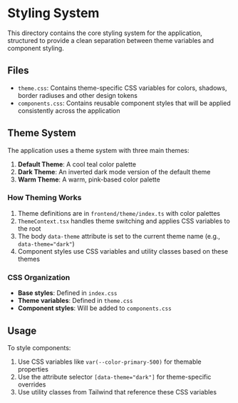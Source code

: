 # Styling System

This directory contains the core styling system for the application, structured to provide a clean separation between theme variables and component styling.

## Files

- `theme.css`: Contains theme-specific CSS variables for colors, shadows, border radiuses and other design tokens
- `components.css`: Contains reusable component styles that will be applied consistently across the application

## Theme System

The application uses a theme system with three main themes:

1. **Default Theme**: A cool teal color palette
2. **Dark Theme**: An inverted dark mode version of the default theme
3. **Warm Theme**: A warm, pink-based color palette

### How Theming Works

1. Theme definitions are in `frontend/theme/index.ts` with color palettes
2. `ThemeContext.tsx` handles theme switching and applies CSS variables to the root
3. The body `data-theme` attribute is set to the current theme name (e.g., `data-theme="dark"`)
4. Component styles use CSS variables and utility classes based on these themes

### CSS Organization

- **Base styles**: Defined in `index.css`
- **Theme variables**: Defined in `theme.css`
- **Component styles**: Will be added to `components.css`

## Usage

To style components:

1. Use CSS variables like `var(--color-primary-500)` for themable properties
2. Use the attribute selector `[data-theme="dark"]` for theme-specific overrides
3. Use utility classes from Tailwind that reference these CSS variables 